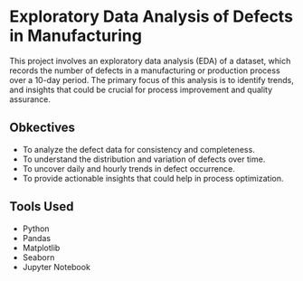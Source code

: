 # Exploratory Data Analysis of Defects in Manufacturing
This project involves an exploratory data analysis (EDA) of a dataset, which records the number of defects in a manufacturing or production process over a 10-day period. The primary focus of this analysis is to identify trends, and insights that could be crucial for process improvement and quality assurance.

## Obkectives 
- To analyze the defect data for consistency and completeness.
- To understand the distribution and variation of defects over time.
- To uncover daily and hourly trends in defect occurrence.
- To provide actionable insights that could help in process optimization.

## Tools Used
- Python
- Pandas
- Matplotlib
- Seaborn
- Jupyter Notebook


